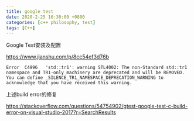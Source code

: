 ```yaml
---
title: google test
date: 2020-2-25 16:30:00 +0800
categories: [c++ philosophy, test]
tags: [C++]
---
```


Google Test安装及配置

https://www.jianshu.com/p/8cc54ef3d76b

```
Error  C4996   'std::tr1': warning STL4002: The non-Standard std::tr1 namespace and TR1-only machinery are deprecated and will be REMOVED. 
You can define _SILENCE_TR1_NAMESPACE_DEPRECATION_WARNING to acknowledge that you have received this warning.
```

上述build error的修复

https://stackoverflow.com/questions/54754902/gtest-google-test-c-build-error-on-visual-studio-2017?r=SearchResults
